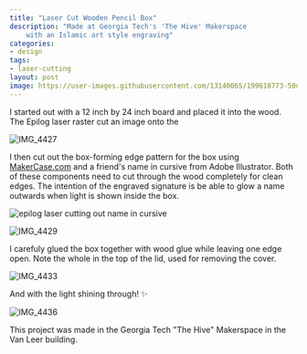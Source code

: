 ```yaml
---
title: "Laser Cut Wooden Pencil Box"
description: "Made at Georgia Tech's 'The Hive' Makerspace 
    with an Islamic art style engraving"
categories:
- design
tags:
- laser-cutting
layout: post
image: https://user-images.githubusercontent.com/13140065/199618773-50dda33c-a4cf-4c2c-a42a-e6cc836d8f94.JPG
---
```


I started out with a 12 inch by 24 inch board and placed it
into the wood. The Epilog laser raster cut an image onto the

![IMG_4427](https://user-images.githubusercontent.com/13140065/199618768-d58a4b0a-0ba8-4742-9c4c-4418e6078518.JPG)

I then cut out the box-forming edge pattern for the box
using [MakerCase.com](https://en.makercase.com/) and a
friend's name in cursive from Adobe Illustrator. Both of
these components need to cut through the wood completely for
clean edges. The intention of the engraved signature is be
able to glow a name outwards when light is shown inside the
box.

![epilog laser cutting out name in cursive](https://user-images.githubusercontent.com/13140065/200149460-b9b7e818-5d29-427f-accd-17f5255267a2.gif)

![IMG_4429](https://user-images.githubusercontent.com/13140065/199618770-7e37b77c-0fda-4bea-8ee6-9f55f7a03aae.JPG)

I carefuly glued the box together with wood glue while
leaving one edge open. Note the whole in the top of the lid,
used for removing the cover.

![IMG_4433](https://user-images.githubusercontent.com/13140065/199618772-63d9bb34-61c0-44d6-84c0-bae76bd8ccf7.JPG)

And with the light shining through! ✨

![IMG_4436](https://user-images.githubusercontent.com/13140065/199618773-50dda33c-a4cf-4c2c-a42a-e6cc836d8f94.JPG)

This project was made in the Georgia Tech "The Hive"
Makerspace in the Van Leer building.

